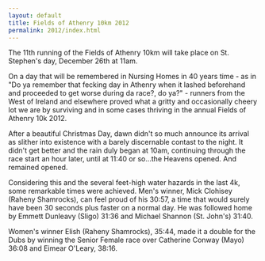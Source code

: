 ```yaml
---
layout: default
title: Fields of Athenry 10km 2012 
permalink: 2012/index.html
---
```

The 11th running of the Fields of Athenry 10km will take place on St. Stephen's day, December 26th at 11am.

On a day that will be remembered in Nursing Homes in 40 years time - as in "Do ya remember that fecking day in Athenry when it lashed beforehand and proceeded to get worse during da race?, do ya?" - runners from the West of Ireland and elsewhere proved what a gritty and occasionally cheery lot we are by surviving and in some cases thriving in the annual Fields of Athenry 10k 2012.

After a beautiful Christmas Day, dawn didn't so much announce its arrival as slither into existence with a barely discernable contast to the night. It didn't get better and the rain duly began at 10am, continuing through the race start an hour later, until at 11:40 or so...the Heavens opened. And remained opened.

Considering this and the several feet-high water hazards in the last 4k, some remarkable times were achieved. Men's winner, Mick Clohisey (Raheny Shamrocks), can feel proud of his 30:57, a time that would surely have been 30 seconds plus faster on a normal day. He was followed home by Emmett Dunleavy (Sligo) 31:36 and Michael Shannon (St. John's) 31:40.

Women's winner Elish (Raheny Shamrocks), 35:44, made it a double for the Dubs by winning the Senior Female race over Catherine Conway (Mayo) 36:08 and Eimear O'Leary, 38:16.
